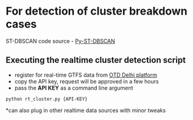 # For detection of cluster breakdown cases

ST-DBSCAN code source - [Py-ST-DBSCAN](https://github.com/eubr-bigsea/py-st-dbscan)

## Executing the realtime cluster detection script

- register for real-time GTFS data from [OTD Delhi platform](https://otd.delhi.gov.in/data/realtime/)
- copy the API key, request will be approved in a few hours
- pass the __API KEY__ as a command line argument

```
python rt_cluster.py {API-KEY}
```

*can also plug in other realtime data sources with minor tweaks
